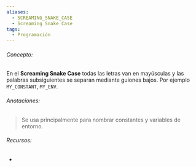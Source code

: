 ```yaml
---
aliases:
  - SCREAMING_SNAKE_CASE
  - Screaming Snake Case
tags:
  - Programación
---
```

###### Concepto:

En el **Screaming Snake Case** todas las letras van en mayúsculas y las palabras subsiguientes se separan mediante guiones bajos. Por ejemplo `MY_CONSTANT`, `MY_ENV`. 

###### Anotaciones:

> Se usa principalmente para nombrar constantes y variables de entorno. 

###### Recursos:

- 
